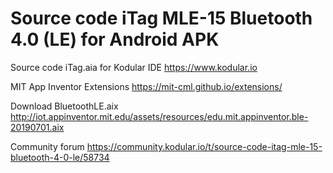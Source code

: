 # Source code iTag MLE-15 Bluetooth 4.0 (LE) for Android APK

Source code iTag.aia for Kodular IDE
https://www.kodular.io

MIT App Inventor Extensions
https://mit-cml.github.io/extensions/

Download BluetoothLE.aix
http://iot.appinventor.mit.edu/assets/resources/edu.mit.appinventor.ble-20190701.aix

Community forum 
https://community.kodular.io/t/source-code-itag-mle-15-bluetooth-4-0-le/58734

